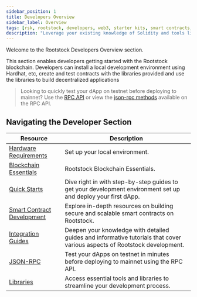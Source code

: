 ```yaml
---
sidebar_position: 1
title: Developers Overview
sidebar_label: Overview
tags: [rsk, rootstock, developers, web3, starter kits, smart contracts, how-tos,]
description: "Leverage your existing knowledge of Solidity and tools like Rust, Hardhat, and Wagmi to deploy and scale your dApps on the pioneering layer 2 solution that combines the best of Bitcoin security and Ethereum Smart Contract capabilities."
---
```


Welcome to the Rootstock Developers Overview section. 

This section enables developers getting started with the Rootstock blockchain. Developers can install a local development environment using Hardhat, etc, create and test contracts with the libraries provided and use the libraries to build decentralized applications 

> Looking to quickly test your dApp on testnet before deploying to mainnet? Use the [RPC API](https://rpc.rootstock.io/) or view the [json-rpc methods](/developers/rpc-api/methods/) available on the RPC API.

## Navigating the Developer Section

| Resource                                                       | Description                                                                                    |
| ----------------------------------------------------------- | ---------------------------------------------------------------------------------------------- |
| [Hardware Requirements](/developers/requirements/) | Set up your local environment. |
| [Blockchain Essentials](/developers/blockchain-essentials/) | Rootstock Blockchain Essentials. |
| [Quick Starts](/developers/quickstart/) | Dive right in with step-by-step guides to get your development environment set up and deploy your first dApp.|
| [Smart Contract Development](/developers/smart-contracts/) | Explore in-depth resources on building secure and scalable smart contracts on Rootstock.|
| [Integration Guides](/developers/integrate/) | Deepen your knowledge with detailed guides and informative tutorials that cover various aspects of Rootstock development.|
| [JSON-RPC](/developers/rpc-api/setup/) | Test your dApps on testnet in minutes before deploying to mainnet using the RPC API.|
| [Libraries](/developers/libraries/) | Access essential tools and libraries to streamline your development process. |


